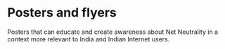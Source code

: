 Posters and flyers
===================

Posters that can educate and create awareness about Net 
Neutrality in a context more relevant to India and
Indian Internet users.
